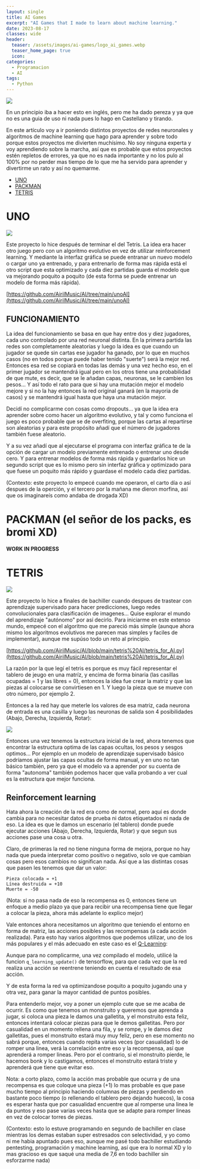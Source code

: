 ```yaml
---
layout: single
title: AI Games
excerpt: "AI Games that I made to learn about machine learning."
date: 2023-08-17
classes: wide
header:
  teaser: /assets/images/ai-games/logo_ai_games.webp
  teaser_home_page: true
  icon:
categories:
  - Programacion
  - AI
tags:  
  - Python
---
```


![](/assets/images/ai-games/logo_ai_games.webp)

En un principio iba a hacer esto en inglés, pero me ha dado pereza y ya que no es una guia de uso ni nada pues lo hago en Castellano y tirando.

En este artículo voy a ir poniendo distintos proyectos de redes neuronales y algoritmos de machine learning que hago para aprender y sobre todo porque estos proyectos me divierten muchísimo. No soy ninguna experta y voy aprendiendo sobre la marcha, así que es probable que estos proyectos estén repletos de errores, ya que no es nada importante y no los pulo al 100% por no perder mas tiempo de lo que me ha servido para aprender y divertirme un rato y así no quemarme.

- [UNO](#UNO)
- [PACKMAN](#PACKMAN)
- [TETRIS](#TETRIS)

# UNO
<a id="UNO"></a>

![](/assets/images/ai-games/full_game.PNG)

Este proyecto lo hice después de terminar el del Tetris. La idea era hacer otro juego pero con un algoritmo evolutivo en vez de utilizar reinforcement learning. Y mediante la interfaz gráfica se puede entranar un nuevo modelo o cargar uno ya entrenado, y para entrenarlo de forma mas rápida está el otro script que esta optimizado y cada diez partidas guarda el modelo que va mejorando poquito a poquito (de esta forma se puede entrenar un modelo de forma más rápida).

[https://github.com/AirilMusic/AI/tree/main/unoAI](https://github.com/AirilMusic/AI/tree/main/unoAI)

## FUNCIONAMIENTO

La idea del funcionamiento se basa en que hay entre dos y diez jugadores, cada uno controlado por una red neuronal distinta. En la primera partida las redes son completamente aleatorias y luego la idea es que cuando un jugador se quede sin cartas ese jugador ha ganado, por lo que en muchos casos (no en todos porque puede haber tenido "suerte") será la mejor red. Entonces esa red se copiará en todas las demás y una vez hecho eso, en el primer jugador se mantendrá igual pero en los otros tiene una probabilidad de que mute, es decir, que se le añadan capas, neuronas, se le cambien los pesos... Y así todo el rato para que si hay una mutación mejor el modelo mejore y si no la hay entonces la red original ganará (en la mayoria de casos) y se mantendrá igual hasta que haya una mutación mejor.

Decidí no complicarme con cosas como dropouts... ya que la idea era aprender sobre como hacer un algoritmo evolutivo, y tal y como funciona el juego es poco probable que se de overfiting, porque las cartas al repartirse son aleatorias y para este propósito añadí que el número de jugadores también fuese aleatorio.

Y a su vez añadí que al ejecutarse el programa con interfaz gráfica te de la opción de cargar un modelo previamente entrenado o entrenar uno desde cero. Y para entrenar modelos de forma más rápida y guardarlos hice un segundo script que es lo mismo pero sin interfaz gráfica y optimizado para que fuese un poquito más rápido y guardase el modelo cada diez partidas.

(Contexto: este proyecto lo empecé cuando me operaron, el carto día o así despues de la operción, y el tercero por la mañana me dieron morfina, así que os imaginareís como andaba de drogada XD)  

# PACKMAN (el señor de los packs, es bromi XD)
<a id="PACKMAN"></a>

**WORK IN PROGRESS**


# TETRIS
<a id="TETRIS"></a>

![](/assets/images/ai-games/tetris.PNG)

Este proyecto lo hice a finales de bachiller cuando despues de trastear con aprendizaje supervisado para hacer predicciones, luego redes convolucionales para clasificación de imagenes... Quise explorar el mundo del aprendizaje "autónomo" por así decirlo. Para iniciarme en este extenso mundo, empecé con el algoritmo que me pareció más simple (aunque ahora mismo los algoritmos evolutivos me parecen mas simples y faciles de implementar), aunque me supúso todo un reto al principio.

[https://github.com/AirilMusic/AI/blob/main/tetris%20AI/tetris_for_AI.py](https://github.com/AirilMusic/AI/blob/main/tetris%20AI/tetris_for_AI.py)

La razón por la que legí el tetris es porque es muy fácil representar el tablero de jeugo en una matríz, y encima de forma binaria (las casillas ocupadas = 1 y las libres = 0), entonces la idea fue crear la matriz y que las piezas al colocarse se convirtiesen en 1. Y luego la pieza que se mueve con otro número, por ejemplo 2.

Entonces a la red hay que meterle los valores de esa matriz, cada neurona de entrada es una casilla y luego las neuronas de salida son 4 posibilidades (Abajo, Derecha, Izquierda, Rotar):

![](/assets/images/ai-games/red_tetris.PNG)

Entonces una vez tenemos la estructura inicial de la red, ahora tenemos que encontrar la estructura optima de las capas ocultas, los pesos y sesgos optimos... Por ejemplo en un modelo de aprendizaje supervisado básico podríamos ajustar las capas ocultas de forma manual, y en uno no tan básico también, pero ya que el modelo va a aprender por su cuenta de forma "autonoma" también podemos hacer que valla probando a ver cual es la estructura que mejor funciona.

## Reinforcement learning

Hata ahora la creación de la red era como de normal, pero aquí es donde cambia para no necesitar datos de prueba ni datos etiquetados ni nada de eso. La idea es que le damos un escenario (el tablero) donde puede ejecutar acciones (Abajo, Derecha, Izquierda, Rotar) y que segun sus acciones pase una cosa u otra.

Claro, de primeras la red no tiene ninguna forma de mejora, porque no hay nada que pueda interpretar como positivo o negativo, solo ve que cambian cosas pero esos cambios no significan nada. Así que a las distintas cosas que pasen les tenemos que dar un valor:

```
Pieza colocada = +1
Línea destruida = +10
Muerte = -50
```

(Nota: si no pasa nada de eso la recompensa es 0, entonces tiene un enfoque a medio plazo ya que para recibir una recompensa tiene que llegar a colocar la pieza, ahora más adelante lo explico mejor)

Vale entonces ahora necesitamos un algoritmo que teniendo el entorno en forma de matriz, las acciones posibles y las recompensas (a cada acción realizada). Para esto hay varios algoritmos que podemos utilizar, uno de los más populares y el más adecuado en este caso es el [Q-Learning](https://es.wikipedia.org/wiki/Q-learning):



Aunque para no complicarme, una vez compilado el modelo, utilicé la funcion `q_learning_update()` de tensorflow, para que cada vez que la red realiza una acción se reentrene teniendo en cuenta el resultado de esa acción.

Y de esta forma la red va optimizandose poquito a poquito jugando una y otra vez, para ganar la mayor cantidad de puntos posibles.

Para entenderlo mejor, voy a poner un ejemplo cute que se me acaba de ocurrir. Es como que tenemos un monstruito y queremos que aprenda a jugar, si coloca una pieza le damos una galletita, y el monstruito esta feliz, entonces intentará colocar piezas para que le demos galletitas. Pero por casualidad en un momento rellena una fila, y se rompe, y le damos diez galletitas, pues el monstruito estará muy muy feliz, pero en ese momento no sabrá porque, entonces cuando repita varias veces (por casualidad) lo de romper una linea, verá la correlación entre eso y la recompensa, así que aprenderá a romper lineas. Pero por el contrario, si el monstruito pierde, le hacemos bonk y lo castigamos, entonces el monstruito estará triste y aprenderá que tiene que evitar eso.

Nota: a corto plazo, como la acción mas probable que ocurra y de una recompensa es que coloque una pieza (+1) lo mas probable es que pase mucho tiempo al principio haciendo columnas de piezas y perdiendo en bastante poco tiempo (o rellenando el tablero pero dejando huecos), la cosa es esperar hasta que por casualidad encuentre que al romperse una linea le da puntos y eso pase varias veces hasta que se adapte para romper lineas en vez de colocar torres de piezas.

(Contexto: esto lo estuve programando en segundo de bachiller en clase mientras los demas estaban super estresados con selectividad, y yo como ni me habia apuntado pues eso, aunque me pasé todo bachiller estudiando pentesting, programación y machine learning, así que era lo normal XD y lo mas gracioso es que saqué una media de 7,6 en todo bachiller sin esforzarme nada)


